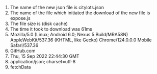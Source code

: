 1. The name of the new json file is citylots.json
2. The name of the file which initiated the download of the new file is expose.js
3. The file size is (disk cache)
4. The time it took to download was 61ms
5. Mozilla/5.0 (Linux; Android 6.0; Nexus 5 Build/MRA58N) AppleWebKit/537.36 (KHTML, like Gecko) Chrome/124.0.0.0 Mobile Safari/537.36
6. GitHub.com
7. Thu, 15 Sep 2022 22:44:30 GMT
8. application/json; charset=utf-8
9. fetchData